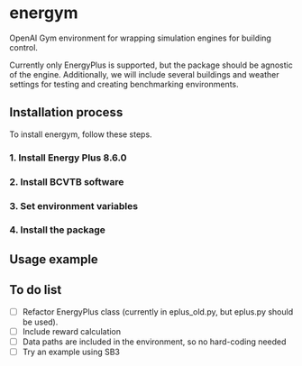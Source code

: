 # energym

OpenAI Gym environment for wrapping simulation engines for building control.

Currently only EnergyPlus is supported, but the package should be agnostic of the engine. Additionally, we will include several buildings and weather settings for testing and creating benchmarking environments.

## Installation process

To install energym, follow these steps.

### 1. Install Energy Plus 8.6.0

### 2. Install BCVTB software

### 3. Set environment variables

### 4. Install the package


## Usage example

## To do list

- [ ] Refactor EnergyPlus class (currently in eplus_old.py, but eplus.py should be used).
- [ ] Include reward calculation
- [ ] Data paths are included in the environment, so no hard-coding needed
- [ ] Try an example using SB3
